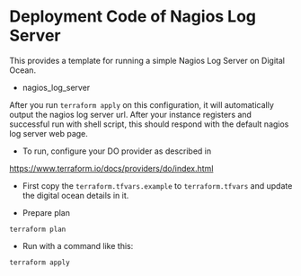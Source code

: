 Deployment Code of Nagios Log Server
=========================

This provides a template for running a simple Nagios Log Server on Digital Ocean.

* nagios_log_server

After you run `terraform apply` on this configuration, it will
automatically output the nagios log server url. After your instance registers and successful run with shell script, this should respond with the default nagios log server web page.

* To run, configure your DO provider as described in

https://www.terraform.io/docs/providers/do/index.html

* First copy the `terraform.tfvars.example` to `terraform.tfvars` and update the digital ocean details in it.


* Prepare plan

```
terraform plan
```


* Run with a command like this:

```
terraform apply
```
